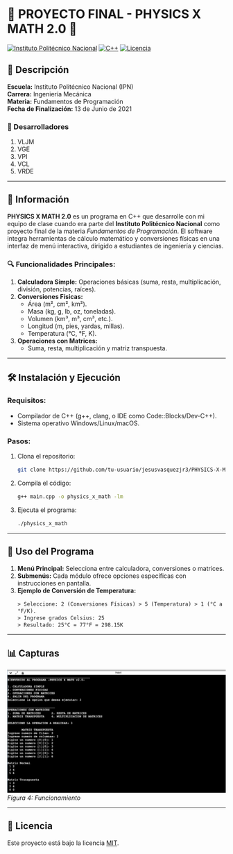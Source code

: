 # 🚀 PROYECTO FINAL - PHYSICS X MATH 2.0 🧮

[![Instituto Politécnico Nacional](https://img.shields.io/badge/IPN-E4405F?style=flat-square&logo=politecnico&logoColor=white)](https://www.ipn.mx/)
[![C++](https://img.shields.io/badge/C++-00599C?style=flat-square&logo=c%2B%2B&logoColor=white)](https://isocpp.org/)
[![Licencia](https://img.shields.io/badge/Licencia-MIT-blue.svg)](https://opensource.org/licenses/MIT)

## 📌 Descripción
**Escuela:** Instituto Politécnico Nacional (IPN)  
**Carrera:** Ingeniería Mecánica  
**Materia:** Fundamentos de Programación  
**Fecha de Finalización:** 13 de Junio de 2021  

### 👥 Desarrolladores
1. VLJM
2. VGE
3. VPI
4. VCL
5. VRDE

---

## 📝 Información
**PHYSICS X MATH 2.0** es un programa en C++ que desarrolle con mi equipo de clase cuando era parte del **Instituto Politécnico Nacional** como proyecto final de la materia *Fundamentos de Programación*. El software integra herramientas de cálculo matemático y conversiones físicas en una interfaz de menú interactiva, dirigido a estudiantes de ingeniería y ciencias.

### 🔍 Funcionalidades Principales:
1. **Calculadora Simple:** Operaciones básicas (suma, resta, multiplicación, división, potencias, raíces).  
2. **Conversiones Físicas:**  
   - Área (m², cm², km²).  
   - Masa (kg, g, lb, oz, toneladas).  
   - Volumen (km³, m³, cm³, etc.).  
   - Longitud (m, pies, yardas, millas).  
   - Temperatura (°C, °F, K).  
3. **Operaciones con Matrices:**  
   - Suma, resta, multiplicación y matriz transpuesta.  

---

## 🛠️ Instalación y Ejecución
### Requisitos:
- Compilador de C++ (g++, clang, o IDE como Code::Blocks/Dev-C++).  
- Sistema operativo Windows/Linux/macOS.  

### Pasos:
1. Clona el repositorio:
   ```bash
   git clone https://github.com/tu-usuario/jesusvasquezjr3/PHYSICS-X-MATH-2.0.git
   ```
2. Compila el código:
   ```bash
   g++ main.cpp -o physics_x_math -lm
   ```
3. Ejecuta el programa:
   ```bash
   ./physics_x_math
   ```
---

## 🎯 Uso del Programa
1. **Menú Principal:** Selecciona entre calculadora, conversiones o matrices.  
2. **Submenús:** Cada módulo ofrece opciones específicas con instrucciones en pantalla.  
3. **Ejemplo de Conversión de Temperatura:**  
   ```plaintext
   > Seleccione: 2 (Conversiones Físicas) > 5 (Temperatura) > 1 (°C a °F/K).
   > Ingrese grados Celsius: 25
   > Resultado: 25°C = 77°F = 298.15K
   ```

---

## 📊 Capturas

![Funcionamiento](images/PROYECTO_FINAL_page-0021.jpg)
*Figura 4: Funcionamiento*

---

## 📜 Licencia
Este proyecto está bajo la licencia [MIT](LICENSE).  
